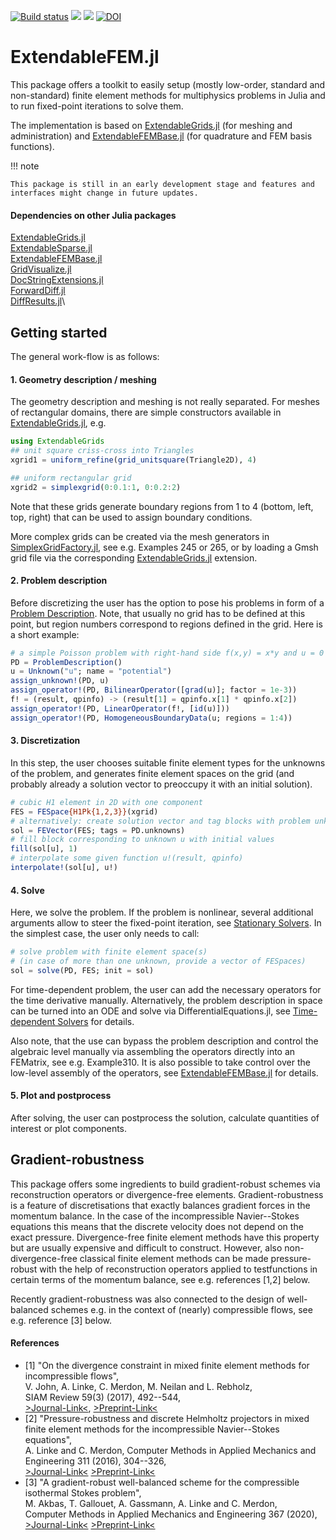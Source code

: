 [![Build status](https://github.com/WIAS-PDELib/ExtendableFEM.jl/workflows/linux-macos-windows/badge.svg)](https://github.com/WIAS-PDELib/ExtendableFEM.jl/actions)
[![](https://img.shields.io/badge/docs-stable-blue.svg)](https://wias-pdelib.github.io/ExtendableFEM.jl/stable/index.html)
[![](https://img.shields.io/badge/docs-dev-blue.svg)](https://wias-pdelib.github.io/ExtendableFEM.jl/dev/index.html)
[![DOI](https://zenodo.org/badge/668345991.svg)](https://zenodo.org/doi/10.5281/zenodo.10563834)

# ExtendableFEM.jl

This package offers a toolkit to easily setup (mostly low-order, standard and non-standard) finite element methods for multiphysics problems in Julia
and to run fixed-point iterations to solve them.

The implementation is based on [ExtendableGrids.jl](https://github.com/WIAS-PDELib/ExtendableGrids.jl) (for meshing and administration) and [ExtendableFEMBase.jl](https://github.com/WIAS-PDELib/ExtendableFEMBase.jl) (for quadrature and FEM basis functions).

!!! note

    This package is still in an early development stage and features and interfaces might change in future updates.
    

#### Dependencies on other Julia packages

[ExtendableGrids.jl](https://github.com/WIAS-PDELib/ExtendableGrids.jl)\
[ExtendableSparse.jl](https://github.com/WIAS-PDELib/ExtendableSparse.jl)\
[ExtendableFEMBase.jl](https://github.com/WIAS-PDELib/ExtendableFEMBase.jl)\
[GridVisualize.jl](https://github.com/WIAS-PDELib/GridVisualize.jl)\
[DocStringExtensions.jl](https://github.com/JuliaDocs/DocStringExtensions.jl)\
[ForwardDiff.jl](https://github.com/JuliaDiff/ForwardDiff.jl)\
[DiffResults.jl](https://github.com/JuliaDiff/DiffResults.jl)\


## Getting started

The general work-flow is as follows:

#### 1. Geometry description / meshing

The geometry description and meshing is not really separated.
For meshes of rectangular domains, there are simple constructors available in [ExtendableGrids.jl](https://github.com/WIAS-PDELib/ExtendableGrids.jl), e.g.
```julia
using ExtendableGrids
## unit square criss-cross into Triangles
xgrid1 = uniform_refine(grid_unitsquare(Triangle2D), 4)

## uniform rectangular grid
xgrid2 = simplexgrid(0:0.1:1, 0:0.2:2)
```
Note that these grids generate boundary regions from 1 to 4 (bottom, left, top, right) that can be used
to assign boundary conditions.

More complex grids can be created via the mesh generators in [SimplexGridFactory.jl](https://github.com/WIAS-PDELib/SimplexGridFactory.jl),
see e.g. Examples 245 or 265, or by loading a Gmsh grid file via the corresponding [ExtendableGrids.jl](https://github.com/WIAS-PDELib/ExtendableGrids.jl) extension.

#### 2. Problem description

Before discretizing the user has the option to pose his problems
in form of a [Problem Description](@ref). Note, that usually no grid
has to be defined at this point, but region numbers correspond
to regions defined in the grid. Here is a short example:

```julia
# a simple Poisson problem with right-hand side f(x,y) = x*y and u = 0 along boundary
PD = ProblemDescription()
u = Unknown("u"; name = "potential")
assign_unknown!(PD, u)
assign_operator!(PD, BilinearOperator([grad(u)]; factor = 1e-3))
f! = (result, qpinfo) -> (result[1] = qpinfo.x[1] * qpinfo.x[2])
assign_operator!(PD, LinearOperator(f!, [id(u)]))
assign_operator!(PD, HomogeneousBoundaryData(u; regions = 1:4))
```


#### 3. Discretization

In this step, the user chooses suitable finite element types for the unknowns of the problem,
and generates finite element spaces on the grid (and probably already a solution vector
to preoccupy it with an initial solution).
```julia
# cubic H1 element in 2D with one component
FES = FESpace{H1Pk{1,2,3}}(xgrid) 
# alternatively: create solution vector and tag blocks with problem unknowns
sol = FEVector(FES; tags = PD.unknowns) 
# fill block corresponding to unknown u with initial values
fill(sol[u], 1)
# interpolate some given function u!(result, qpinfo)
interpolate!(sol[u], u!)
```

#### 4. Solve

Here, we solve the problem. If the problem is nonlinear, several
additional arguments allow to steer the fixed-point iteration,
see [Stationary Solvers](@ref). In the simplest case, the user
only needs to call:

```julia
# solve problem with finite element space(s)
# (in case of more than one unknown, provide a vector of FESpaces)
sol = solve(PD, FES; init = sol)
```

For time-dependent problem, the user can add the necessary
operators for the time derivative manually. Alternatively,
the problem description in space can be turned into an ODE
and solve via DifferentialEquations.jl, see
[Time-dependent Solvers](@ref) for details.

Also note, that the use can bypass the problem description
and control the algebraic level manually via
assembling the operators directly into an FEMatrix,
see e.g. Example310.
It is also possible to take control over the low-level
assembly of the operators, see [ExtendableFEMBase.jl](https://github.com/WIAS-PDELib/ExtendableFEMBase.jl)
for details.



#### 5. Plot and postprocess

After solving, the user can postprocess the solution,
calculate quantities of interest or plot components.


## Gradient-robustness

This package offers some ingredients to build gradient-robust schemes via reconstruction operators or divergence-free elements.
Gradient-robustness is a feature of discretisations that exactly balances gradient forces in the momentum balance. In the case of the incompressible Navier--Stokes equations this means that the discrete velocity does not depend on the exact pressure. Divergence-free finite element methods have this property but are usually expensive and difficult to construct. However, also non-divergence-free classical finite element methods can be made pressure-robust with the help of reconstruction operators applied to testfunctions in certain terms of the momentum balance, see e.g. references [1,2] below.

Recently gradient-robustness was also connected to the design of well-balanced schemes e.g. in the context of (nearly) compressible flows, see e.g. reference [3] below.

#### References

- [1]   "On the divergence constraint in mixed finite element methods for incompressible flows",\
        V. John, A. Linke, C. Merdon, M. Neilan and L. Rebholz,\
        SIAM Review 59(3) (2017), 492--544,\
        [>Journal-Link<](https://doi.org/10.1137/15M1047696),
        [>Preprint-Link<](http://www.wias-berlin.de/publications/wias-publ/run.jsp?template=abstract&type=Preprint&year=2015&number=2177)
- [2]   "Pressure-robustness and discrete Helmholtz projectors in mixed finite element methods for the incompressible Navier--Stokes equations",\
        A. Linke and C. Merdon,
        Computer Methods in Applied Mechanics and Engineering 311 (2016), 304--326,\
        [>Journal-Link<](http://dx.doi.org/10.1016/j.cma.2016.08.018)
        [>Preprint-Link<](http://www.wias-berlin.de/publications/wias-publ/run.jsp?template=abstract&type=Preprint&year=2016&number=2250)
- [3]   "A gradient-robust well-balanced scheme for the compressible isothermal Stokes problem",\
        M. Akbas, T. Gallouet, A. Gassmann, A. Linke and C. Merdon,\
        Computer Methods in Applied Mechanics and Engineering 367 (2020),\
        [>Journal-Link<](https://doi.org/10.1016/j.cma.2020.113069)
        [>Preprint-Link<](https://arxiv.org/abs/1911.01295)

